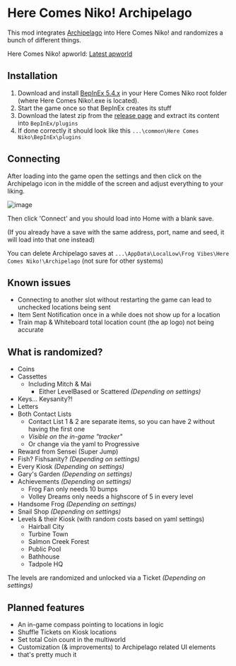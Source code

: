 # Here Comes Niko! Archipelago
This mod integrates [Archipelago](https://archipelago.gg/) into Here Comes Niko! and randomizes a bunch of different things.

Here Comes Niko! apworld: [Latest apworld](https://github.com/niieli/Niko-Archipelago/releases/latest)

## Installation

1. Download and install [BepInEx 5.4.x](https://github.com/BepInEx/BepInEx/releases/tag/v5.4.22) in your Here Comes Niko root folder (where Here Comes Niko!.exe is located). 
2. Start the game once so that BepInEx creates its stuff
3. Download the latest zip from the [release page](https://github.com/niieli/NikoArchipelagoMod/releases/latest) and extract its content into `BepInEx/plugins`
4. If done correctly it should look like this `...\common\Here Comes Niko\BepInEx\plugins`

## Connecting

After loading into the game open the settings and then click on the Archipelago icon in the middle of the screen and adjust everything to your liking.

![image](https://github.com/user-attachments/assets/42516bb4-d568-4cb3-a0df-63912e682063)

Then click 'Connect' and you should load into Home with a blank save. 

(If you already have a save with the same address, port, name and seed, it will load into that one instead)

You can delete Archipelago saves at `...\AppData\LocalLow\Frog Vibes\Here Comes Niko!\Archipelago` (not sure for other systems)

## Known issues

- Connecting to another slot without restarting the game can lead to unchecked locations being sent 
- Item Sent Notification once in a while does not show up for a location
- Train map & Whiteboard total location count (the ap logo) not being accurate
## What is randomized?
- Coins
- Cassettes
  - Including Mitch & Mai
    - Either LevelBased or Scattered *(Depending on settings)*
- Keys... Keysanity?!
- Letters
- Both Contact Lists
  - Contact List 1 & 2 are separate items, so you can have 2 without having the first one
  - *Visible on the in-game "tracker"* 
  - Or change via the yaml to Progressive
- Reward from Sensei (Super Jump)
- Fish? Fishsanity? *(Depending on settings)*
- Every Kiosk *(Depending on settings)*
- Gary's Garden *(Depending on settings)*
- Achievements *(Depending on settings)*
  - Frog Fan only needs 10 bumps
  - Volley Dreams only needs a highscore of 5 in every level
- Handsome Frog *(Depending on settings)*
- Snail Shop *(Depending on settings)*
- Levels & their Kiosk (with random costs based on yaml settings)
  - Hairball City
  - Turbine Town
  - Salmon Creek Forest
  - Public Pool
  - Bathhouse
  - Tadpole HQ

The levels are randomized and unlocked via a Ticket *(Depending on settings)*

## Planned features
- An in-game compass pointing to locations in logic
- Shuffle Tickets on Kiosk locations
- Set total Coin count in the multiworld
- Customization (& improvements) to Archipelago related UI elements 
- that's pretty much it
